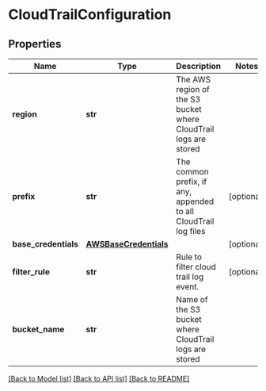 # CloudTrailConfiguration

## Properties
Name | Type | Description | Notes
------------ | ------------- | ------------- | -------------
**region** | **str** | The AWS region of the S3 bucket where CloudTrail logs are stored | 
**prefix** | **str** | The common prefix, if any, appended to all CloudTrail log files | [optional] 
**base_credentials** | [**AWSBaseCredentials**](AWSBaseCredentials.md) |  | [optional] 
**filter_rule** | **str** | Rule to filter cloud trail log event. | [optional] 
**bucket_name** | **str** | Name of the S3 bucket where CloudTrail logs are stored | 

[[Back to Model list]](../README.md#documentation-for-models) [[Back to API list]](../README.md#documentation-for-api-endpoints) [[Back to README]](../README.md)


